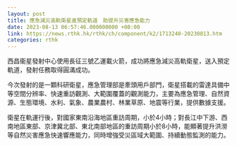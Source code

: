 ```yaml
---
layout: post
title: 應急減災高軌衛星進預定軌道　助提升災害應急能力
date: 2023-08-13 06:57:46.000000000 +08:00
link: https://news.rthk.hk/rthk/ch/component/k2/1713240-20230813.htm
categories: rthk
---
```


西昌衞星發射中心使用長征三號乙運載火箭，成功將應急減災高軌衛星，送入預定軌道，發射任務取得圓滿成功。

今次發射的是一顆科研衛星，應急管理部是牽頭用戶部門，衛星搭載的雷達具備中等空間分辨率、快速重訪觀測、大範圍覆蓋的觀測能力，主要為應急管理、自然資源、生態環境、水利、氣象、農業農村、林業草原、地震等行業，提供數據支援。

衛星在軌運行後，對國家東南沿海地區重訪周期，小於4小時；對長江中下游、西南地區東部、京津冀北部、東北南部地區的重訪周期小於8小時，能顯著提升洪澇等自然災害應急快速響應能力，同時增強受災區域大範圍、持續動態監測的能力。
